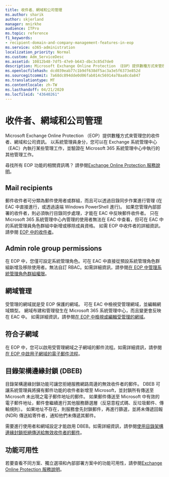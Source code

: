 ```yaml
---
title: 收件者、網域和公司管理
ms.author: sharik
author: skjerland
manager: mnirkhe
audience: ITPro
ms.topic: reference
f1_keywords:
- recipient-domain-and-company-management-features-in-eop
ms.service: o365-administration
localization_priority: Normal
ms.custom: Adm_ServiceDesc
ms.assetid: 10812b48-7df5-47e9-b643-dbc3c85d7de0
description: Microsoft Exchange Online Protection （EOP）提供數種方式來管理您的收件者、網域和公司資訊。 以系統管理員身分，您可以在 Exchange 系統管理中心（EAC）內執行某些管理工作，並驗證在 Microsoft 365 系統管理中心中執行的其他管理工作。
ms.openlocfilehash: dcd039eab77c1b9df638df5ac3a3e5f6373e852d
ms.sourcegitcommit: 7a68dc894dde0d06fab014c56914a78aa8cda847
ms.translationtype: MT
ms.contentlocale: zh-TW
ms.lasthandoff: 04/21/2020
ms.locfileid: "43640261"
---
```

# <a name="recipient-domain-and-company-management"></a>收件者、網域和公司管理

Microsoft Exchange Online Protection （EOP）提供數種方式來管理您的收件者、網域和公司資訊。 以系統管理員身分，您可以在 Exchange 系統管理中心（EAC）內執行某些管理工作，並驗證在 Microsoft 365 系統管理中心中執行的其他管理工作。
  
尋找所有 EOP 功能的相關資訊嗎？ 請參閱[Exchange Online Protection 服務說明](exchange-online-protection-service-description.md)。
  
## <a name="mail-recipients"></a>Mail recipients

郵件收件者可分類為郵件使用者或群組，而且可以透過目錄同步作業進行管理 (在 EAC 中直接進行，或透過遠端 Windows PowerShell 進行)。 如果您管理內部部署的收件者，則必須執行目錄同步處理，才能在 EAC 中反映郵件收件者。 只在 Microsoft 365 系統管理中心內管理的使用者無法在 EAC 中查看，但可在 EAC 中的系統管理員角色群組中新增或移除成員資格。 如需 EOP 中收件者的詳細資訊，請參閱 [EOP 中的收件者](https://go.microsoft.com/fwlink/p/?LinkId=280011)。
  
## <a name="admin-role-group-permissions"></a>Admin role group permissions

在 EOP 中，您僅可設定系統管理角色。可在 EAC 中直接從預設系統管理角色群組新增及移除使用者。無法自訂 RBAC。如需詳細資訊，請參閱[在 EOP 中管理系統管理角色群組權限](https://go.microsoft.com/fwlink/p/?LinkId=282238)。
  
## <a name="domain-management"></a>網域管理

受管理的網域就是受 EOP 保護的網域。 可在 EAC 中檢視受管理網域，並編輯網域類型。 網域布建和管理發生在 Microsoft 365 系統管理中心，而且變更會反映在 EAC 中。 如需詳細資訊，請參閱[在 EOP 中檢視或編輯受管理的網域](https://go.microsoft.com/fwlink/p/?LinkId=282239)。
  
## <a name="match-subdomains"></a>符合子網域

在 EOP 中，您可以啟用受管理網域之子網域的郵件流程。如需詳細資訊，請參閱[在 EOP 中啟用子網域的電子郵件流程](https://go.microsoft.com/fwlink/p/?LinkId=397213)。 
  
## <a name="directory-based-edge-blocking-dbeb"></a>目錄架構邊緣封鎖 (DBEB)

目錄架構邊緣封鎖功能可讓您拒絕服務網路周邊的無效收件者的郵件。 DBEB 可讓系統管理員將擁有郵件功能的收件者新增至 Microsoft，並封鎖所有傳送至 Microsoft 未出現之電子郵件地址的郵件。 如果郵件傳送至 Microsoft 中有效的電子郵件地址，郵件會繼續進行其他服務篩選層（反惡意程式碼、反垃圾郵件、傳輸規則）。 如果地址不存在，則服務會先封鎖郵件，再進行篩選，並將未傳遞回報 (NDR) 傳送給寄件者，通知他們未傳遞其郵件。 
  
需要進行使用者和網域設定才能啟用 DBEB。如需詳細資訊，請參閱[使用目錄架構邊緣封鎖拒絕傳送給無效收件者的郵件](https://go.microsoft.com/fwlink/p/?LinkId=390676)。
  
## <a name="feature-availability"></a>功能可用性

若要查看不同方案、獨立選項和內部部署方案中的功能可用性，請參閱[Exchange Online Protection 服務說明](exchange-online-protection-service-description.md)。
